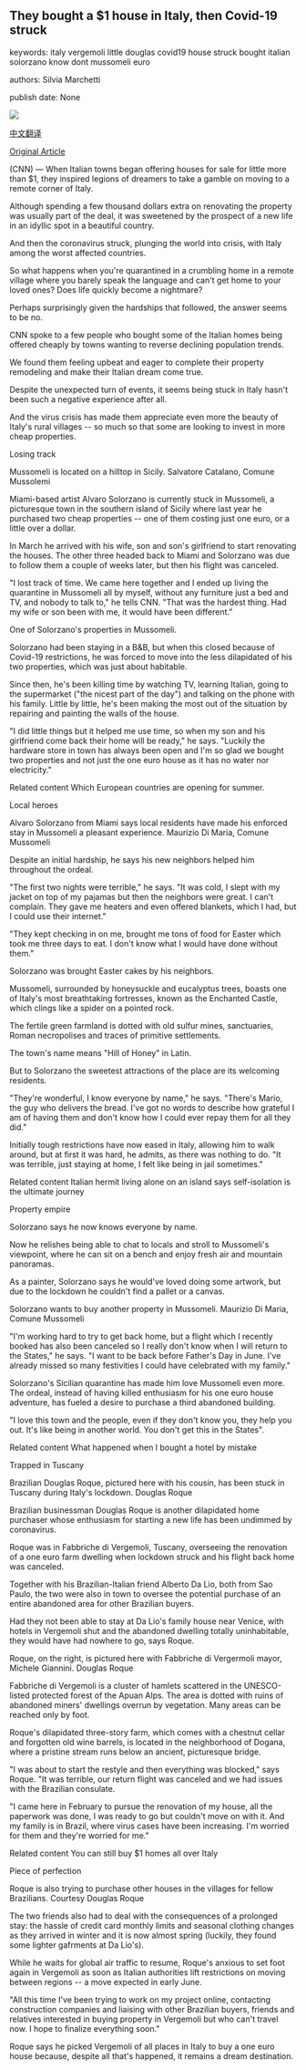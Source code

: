 ## They bought a $1 house in Italy, then Covid-19 struck

keywords: italy vergemoli little douglas covid19 house struck bought italian solorzano know dont mussomeli euro

authors: Silvia Marchetti

publish date: None

![](https://cdn.cnn.com/cnnnext/dam/assets/200519163830-roque-douglas-one-super-tease.jpg)

[中文翻译](They%20bought%20a%20%241%20house%20in%20Italy%2C%20then%20Covid-19%20struck_zh.md)

[Original Article](https://edition.cnn.com/travel/article/one-euro-house-italy-coronavirus/index.html)

(CNN) — When Italian towns began offering houses for sale for little more than $1, they inspired legions of dreamers to take a gamble on moving to a remote corner of Italy.

Although spending a few thousand dollars extra on renovating the property was usually part of the deal, it was sweetened by the prospect of a new life in an idyllic spot in a beautiful country.

And then the coronavirus struck, plunging the world into crisis, with Italy among the worst affected countries.

So what happens when you're quarantined in a crumbling home in a remote village where you barely speak the language and can't get home to your loved ones? Does life quickly become a nightmare?

Perhaps surprisingly given the hardships that followed, the answer seems to be no.

CNN spoke to a few people who bought some of the Italian homes being offered cheaply by towns wanting to reverse declining population trends.

We found them feeling upbeat and eager to complete their property remodeling and make their Italian dream come true.

Despite the unexpected turn of events, it seems being stuck in Italy hasn't been such a negative experience after all.

And the virus crisis has made them appreciate even more the beauty of Italy's rural villages -- so much so that some are looking to invest in more cheap properties.

Losing track

Mussomeli is located on a hilltop in Sicily. Salvatore Catalano, Comune Mussolemi

Miami-based artist Alvaro Solorzano is currently stuck in Mussomeli, a picturesque town in the southern island of Sicily where last year he purchased two cheap properties -- one of them costing just one euro, or a little over a dollar.

In March he arrived with his wife, son and son's girlfriend to start renovating the houses. The other three headed back to Miami and Solorzano was due to follow them a couple of weeks later, but then his flight was canceled.

"I lost track of time. We came here together and I ended up living the quarantine in Mussomeli all by myself, without any furniture just a bed and TV, and nobody to talk to," he tells CNN. "That was the hardest thing. Had my wife or son been with me, it would have been different."

One of Solorzano's properties in Mussomeli.

Solorzano had been staying in a B&B, but when this closed because of Covid-19 restrictions, he was forced to move into the less dilapidated of his two properties, which was just about habitable.

Since then, he's been killing time by watching TV, learning Italian, going to the supermarket ("the nicest part of the day") and talking on the phone with his family. Little by little, he's been making the most out of the situation by repairing and painting the walls of the house.

"I did little things but it helped me use time, so when my son and his girlfriend come back their home will be ready," he says. "Luckily the hardware store in town has always been open and I'm so glad we bought two properties and not just the one euro house as it has no water nor electricity."

Related content Which European countries are opening for summer.

Local heroes

Alvaro Solorzano from Miami says local residents have made his enforced stay in Mussomeli a pleasant experience. Maurizio Di Maria, Comune Mussomeli

Despite an initial hardship, he says his new neighbors helped him throughout the ordeal.

"The first two nights were terrible," he says. "It was cold, I slept with my jacket on top of my pajamas but then the neighbors were great. I can't complain. They gave me heaters and even offered blankets, which I had, but I could use their internet."

"They kept checking in on me, brought me tons of food for Easter which took me three days to eat. I don't know what I would have done without them."

Solorzano was brought Easter cakes by his neighbors.

Mussomeli, surrounded by honeysuckle and eucalyptus trees, boasts one of Italy's most breathtaking fortresses, known as the Enchanted Castle, which clings like a spider on a pointed rock.

The fertile green farmland is dotted with old sulfur mines, sanctuaries, Roman necropolises and traces of primitive settlements.

The town's name means "Hill of Honey" in Latin.

But to Solorzano the sweetest attractions of the place are its welcoming residents.

"They're wonderful, I know everyone by name," he says. "There's Mario, the guy who delivers the bread. I've got no words to describe how grateful I am of having them and don't know how I could ever repay them for all they did."

Initially tough restrictions have now eased in Italy, allowing him to walk around, but at first it was hard, he admits, as there was nothing to do. "It was terrible, just staying at home, I felt like being in jail sometimes."

Related content Italian hermit living alone on an island says self-isolation is the ultimate journey

Property empire

Solorzano says he now knows everyone by name.

Now he relishes being able to chat to locals and stroll to Mussomeli's viewpoint, where he can sit on a bench and enjoy fresh air and mountain panoramas.

As a painter, Solorzano says he would've loved doing some artwork, but due to the lockdown he couldn't find a pallet or a canvas.

Solorzano wants to buy another property in Mussomeli. Maurizio Di Maria, Comune Mussomeli

"I'm working hard to try to get back home, but a flight which I recently booked has also been canceled so I really don't know when I will return to the States," he says. "I want to be back before Father's Day in June. I've already missed so many festivities I could have celebrated with my family."

Solorzano's Sicilian quarantine has made him love Mussomeli even more. The ordeal, instead of having killed enthusiasm for his one euro house adventure, has fueled a desire to purchase a third abandoned building.

"I love this town and the people, even if they don't know you, they help you out. It's like being in another world. You don't get this in the States".

Related content What happened when I bought a hotel by mistake

Trapped in Tuscany

Brazilian Douglas Roque, pictured here with his cousin, has been stuck in Tuscany during Italy's lockdown. Douglas Roque

Brazilian businessman Douglas Roque is another dilapidated home purchaser whose enthusiasm for starting a new life has been undimmed by coronavirus.

Roque was in Fabbriche di Vergemoli, Tuscany, overseeing the renovation of a one euro farm dwelling when lockdown struck and his flight back home was canceled.

Together with his Brazilian-Italian friend Alberto Da Lio, both from Sao Paulo, the two were also in town to oversee the potential purchase of an entire abandoned area for other Brazilian buyers.

Had they not been able to stay at Da Lio's family house near Venice, with hotels in Vergemoli shut and the abandoned dwelling totally uninhabitable, they would have had nowhere to go, says Roque.

Roque, on the right, is pictured here with Fabbriche di Vergermoli mayor, Michele Giannini. Douglas Roque

Fabbriche di Vergemoli is a cluster of hamlets scattered in the UNESCO-listed protected forest of the Apuan Alps. The area is dotted with ruins of abandoned miners' dwellings overrun by vegetation. Many areas can be reached only by foot.

Roque's dilapidated three-story farm, which comes with a chestnut cellar and forgotten old wine barrels, is located in the neighborhood of Dogana, where a pristine stream runs below an ancient, picturesque bridge.

"I was about to start the restyle and then everything was blocked," says Roque. "It was terrible, our return flight was canceled and we had issues with the Brazilian consulate.

"I came here in February to pursue the renovation of my house, all the paperwork was done, I was ready to go but couldn't move on with it. And my family is in Brazil, where virus cases have been increasing. I'm worried for them and they're worried for me."

Related content You can still buy $1 homes all over Italy

Piece of perfection

Roque is also trying to purchase other houses in the villages for fellow Brazilians. Courtesy Douglas Roque

The two friends also had to deal with the consequences of a prolonged stay: the hassle of credit card monthly limits and seasonal clothing changes as they arrived in winter and it is now almost spring (luckily, they found some lighter gafrments at Da Lio's).

While he waits for global air traffic to resume, Roque's anxious to set foot again in Vergemoli as soon as Italian authorities lift restrictions on moving between regions -- a move expected in early June.

"All this time I've been trying to work on my project online, contacting construction companies and liaising with other Brazilian buyers, friends and relatives interested in buying property in Vergemoli but who can't travel now. I hope to finalize everything soon."

Roque says he picked Vergemoli of all places in Italy to buy a one euro house because, despite all that's happened, it remains a dream destination.